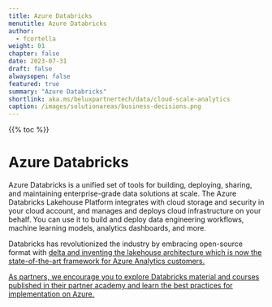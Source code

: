 ```yaml
---
title: Azure Databricks
menutitle: Azure Databricks
author: 
  - fcortella
weight: 01
chapter: false
date: 2023-07-31
draft: false
alwaysopen: false
featured: true
summary: "Azure Databricks"
shortlink: aka.ms/beluxpartnertech/data/cloud-scale-analytics
caption: /images/solutionareas/business-decisions.png
---
```

{{% toc %}}

# Azure Databricks

Azure Databricks is a unified set of tools for building, deploying, sharing, and maintaining enterprise-grade data solutions at scale. The Azure Databricks Lakehouse Platform integrates with cloud storage and security in your cloud account, and manages and deploys cloud infrastructure on your behalf. You can use it to build and deploy data engineering workflows, machine learning models, analytics dashboards, and more.

Databricks has revolutionized the industry by embracing open-source format with [<u>delta<u>](https://learn.microsoft.com/en-us/azure/databricks/introduction/delta-comparison) and inventing the [lakehouse architecture](https://learn.microsoft.com/en-us/azure/databricks/lakehouse/) which is now the state-of-the-art framework for Azure Analytics customers.

As partners, we encourage you to explore Databricks material and courses published in their [<u>partner academy<u>](https://partner-academy.databricks.com/learn) and learn [<u>the best practices for implementation on Azure<u>](https://learn.microsoft.com/en-us/azure/cloud-adoption-framework/scenarios/cloud-scale-analytics/best-practices/azure-databricks-implementation).